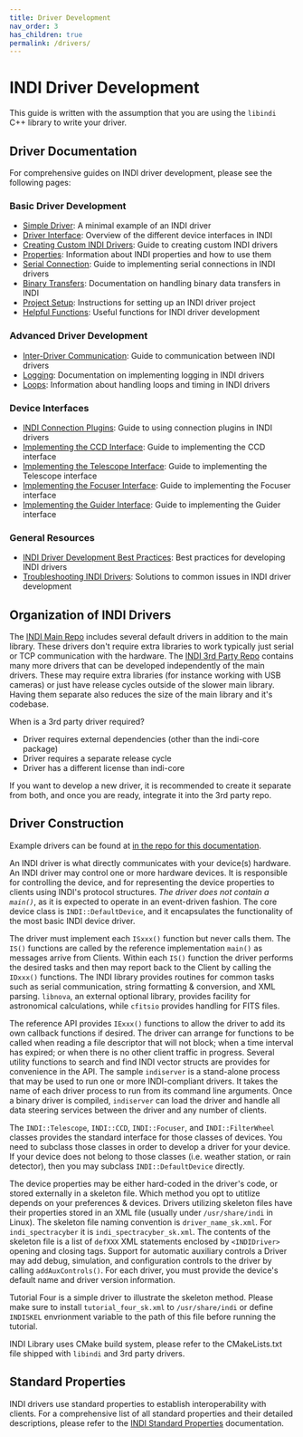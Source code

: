 ```yaml
---
title: Driver Development
nav_order: 3
has_children: true
permalink: /drivers/
---
```


# INDI Driver Development

This guide is written with the assumption that you are using the `libindi` C++
library to write your driver.

## Driver Documentation

For comprehensive guides on INDI driver development, please see the following pages:

### Basic Driver Development

- [Simple Driver](basics/simple-driver.md): A minimal example of an INDI driver
- [Driver Interface](basics/driver-interface.md): Overview of the different device interfaces in INDI
- [Creating Custom INDI Drivers](basics/custom-driver.md): Guide to creating custom INDI drivers
- [Properties](basics/properties.md): Information about INDI properties and how to use them
- [Serial Connection](basics/serialconnection.md): Guide to implementing serial connections in INDI drivers
- [Binary Transfers](basics/binary-transfers.md): Documentation on handling binary data transfers in INDI
- [Project Setup](basics/project-setup.md): Instructions for setting up an INDI driver project
- [Helpful Functions](basics/helpful-functions.md): Useful functions for INDI driver development

### Advanced Driver Development

- [Inter-Driver Communication](advanced/inter-driver-communication.md): Guide to communication between INDI drivers
- [Logging](advanced/logging.md): Documentation on implementing logging in INDI drivers
- [Loops](advanced/loops.md): Information about handling loops and timing in INDI drivers

### Device Interfaces

- [INDI Connection Plugins](../guides/connection-plugins.md): Guide to using connection plugins in INDI drivers
- [Implementing the CCD Interface](../interfaces/ccd-interface.md): Guide to implementing the CCD interface
- [Implementing the Telescope Interface](../interfaces/telescope-interface.md): Guide to implementing the Telescope interface
- [Implementing the Focuser Interface](../interfaces/focuser.md): Guide to implementing the Focuser interface
- [Implementing the Guider Interface](../interfaces/guider.md): Guide to implementing the Guider interface

### General Resources

- [INDI Driver Development Best Practices](../guides/best-practices.md): Best practices for developing INDI drivers
- [Troubleshooting INDI Drivers](../guides/troubleshooting.md): Solutions to common issues in INDI driver development

## Organization of INDI Drivers

The [INDI Main Repo](https://github.com/indilib/indi) includes several default drivers in addition to the main library. These drivers don't require extra libraries to work typically just serial or TCP communication with the hardware. The [INDI 3rd Party Repo](https://github.com/indilib/indi-3rdparty) contains many more drivers that can be developed independently of the main drivers. These may require extra libraries (for instance working with USB cameras) or just have release cycles outside of the slower main library. Having them separate also reduces the size of the main library and it's codebase.

When is a 3rd party driver required?

- Driver requires external dependencies (other than the indi-core package)
- Driver requires a separate release cycle
- Driver has a different license than indi-core

If you want to develop a new driver, it is recommended to create it separate from both, and once you are ready, integrate it into the 3rd party repo.

## Driver Construction

Example drivers can be found at [in the repo for this documentation](https://github.com/indilib/docs/tree/master/drivers/examples/).

An INDI driver is what directly communicates with your device(s) hardware. An INDI driver may control one or more hardware devices. It is responsible for controlling the device, and for representing the device properties to clients using INDI's protocol structures. _The driver does not contain a `main()`_, as it is expected to operate in an event-driven fashion. The core device class is `INDI::DefaultDevice`, and it encapsulates the functionality of the most basic INDI device driver.

The driver must implement each `ISxxx()` function but never calls them. The `IS()` functions are called by the reference implementation `main()` as messages arrive from Clients. Within each `IS()` function the driver performs the desired tasks and then may report back to the Client by calling the `IDxxx()` functions. The INDI library provides routines for common tasks such as serial communication, string formatting & conversion, and XML parsing. `libnova`, an external optional library, provides facility for astronomical calculations, while `cfitsio` provides handling for FITS files.

The reference API provides `IExxx()` functions to allow the driver to add its own callback functions if desired. The driver can arrange for functions to be called when reading a file descriptor that will not block; when a time interval has expired; or when there is no other client traffic in progress. Several utility functions to search and find INDI vector structs are provides for convenience in the API. The sample `indiserver` is a stand-alone process that may be used to run one or more INDI-compliant drivers. It takes the name of each driver process to run from its command line arguments. Once a binary driver is compiled, `indiserver` can load the driver and handle all data steering services between the driver and any number of clients.

The `INDI::Telescope`, `INDI::CCD`, `INDI::Focuser`, and `INDI::FilterWheel` classes provides the standard interface for those classes of devices. You need to subclass those classes in order to develop a driver for your device. If your device does not belong to those classes (i.e. weather station, or rain detector), then you may subclass `INDI::DefaultDevice` directly.

The device properties may be either hard-coded in the driver's code, or stored externally in a skeleton file. Which method you opt to utitlize depends on your preferences & devices. Drivers utilizing skeleton files have their properties stored in an XML file (usually under `/usr/share/indi` in Linux). The skeleton file naming convention is `driver_name_sk.xml`. For `indi_spectracyber` it is `indi_spectracyber_sk.xml`. The contents of the skeleton file is a list of `defXXX` XML statements enclosed by `<INDIDriver>` opening and closing tags. Support for automatic auxiliary controls a Driver may add debug, simulation, and configuration controls to the driver by calling `addAuxControls()`. For each driver, you must provide the device's default name and driver version information.

Tutorial Four is a simple driver to illustrate the skeleton method. Please make sure to install `tutorial_four_sk.xml` to `/usr/share/indi` or define `INDISKEL` envrionment variable to the path of this file before running the tutorial.

INDI Library uses CMake build system, please refer to the CMakeLists.txt file shipped with `libindi` and 3rd party drivers.

## Standard Properties

INDI drivers use standard properties to establish interoperability with clients. For a comprehensive list of all standard properties and their detailed descriptions, please refer to the [INDI Standard Properties](../guides/standard-properties.md) documentation.
